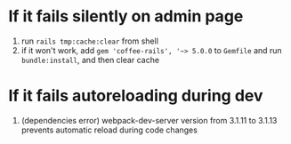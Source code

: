 # If it fails silently on admin page

1. run `rails tmp:cache:clear` from shell
2. if it won't work, add `gem 'coffee-rails', '~> 5.0.0` to `Gemfile` and run `bundle:install`, and then clear cache

# If it fails autoreloading during dev

1. (dependencies error) webpack-dev-server version from 3.1.11 to 3.1.13 prevents automatic reload during code changes